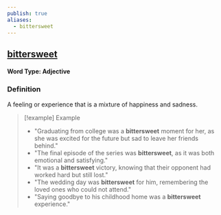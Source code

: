 ```yaml
---
publish: true
aliases:
  - bittersweet
---
```


## [bittersweet](https://dictionary.cambridge.org/dictionary/english/bittersweet)
#### Word Type: Adjective

### Definition
A feeling or experience that is a mixture of happiness and sadness.

> [!example] Example
> 
> - "Graduating from college was a **bittersweet** moment for her, as she was excited for the future but sad to leave her friends behind."
> - "The final episode of the series was **bittersweet**, as it was both emotional and satisfying."
> - "It was a **bittersweet** victory, knowing that their opponent had worked hard but still lost."
> - "The wedding day was **bittersweet** for him, remembering the loved ones who could not attend."
> - "Saying goodbye to his childhood home was a **bittersweet** experience."